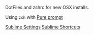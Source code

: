 DotFiles and zshrc for new OSX installs.

Using `zsh` with [Pure prompt](https://github.com/sindresorhus/pure)

[Sublime Settings](https://gist.github.com/hanford/3323822c2f81edf375d5698ef0617157)
[Sublime Shortcuts](https://gist.github.com/hanford/592253676ccd377ec1fb4b58e645fd82)
